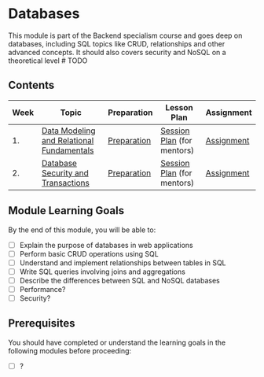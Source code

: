 # Databases

This module is part of the Backend specialism course and goes deep on databases, including SQL topics like CRUD, relationships and other advanced concepts. It should also covers security and NoSQL on a theoretical level # TODO

## Contents

| Week | Topic                                | Preparation                           | Lesson Plan                                           | Assignment                          |
| ---- | ------------------------------------ | ------------------------------------- | ----------------------------------------------------- | ----------------------------------- |
| 1.   | [Data Modeling and Relational Fundamentals](./week1/README.md) | [Preparation](./week1/preparation.md) | [Session Plan](./week1/session-plan.md) (for mentors) | [Assignment](./week1/assignment.md) |
| 2.   | [Database Security and Transactions](./week2/README.md) | [Preparation](./week2/preparation.md) | [Session Plan](./week2/session-plan.md) (for mentors) | [Assignment](./week2/assignment.md) |

## Module Learning Goals

By the end of this module, you will be able to:

- [ ] Explain the purpose of databases in web applications
- [ ] Perform basic CRUD operations using SQL
- [ ] Understand and implement relationships between tables in SQL
- [ ] Write SQL queries involving joins and aggregations
- [ ] Describe the differences between SQL and NoSQL databases
- [ ] Performance?
- [ ] Security?

## Prerequisites

You should have completed or understand the learning goals in the following modules before proceeding:

- [ ] ?
